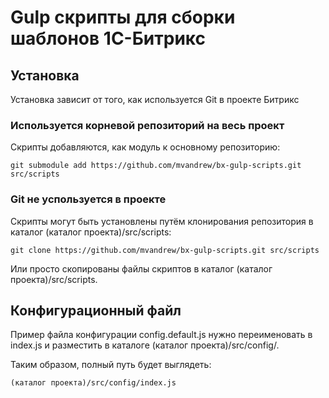 # Gulp скрипты для сборки шаблонов 1С-Битрикс

## Установка
Установка зависит от того, как используется Git в проекте Битрикс

### Используется корневой репозиторий на весь проект
Скрипты добавляются, как модуль к основному репозиторию:

    git submodule add https://github.com/mvandrew/bx-gulp-scripts.git src/scripts

### Git не успользуется в проекте
Скрипты могут быть установлены путём клонирования репозитория в каталог (каталог проекта)/src/scripts:

    git clone https://github.com/mvandrew/bx-gulp-scripts.git src/scripts
    
Или просто скопированы файлы скриптов в каталог (каталог проекта)/src/scripts.

## Конфигурационный файл
Пример файла конфигурации config.default.js нужно переименовать в index.js и разместить в каталоге (каталог проекта)/src/config/.

Таким образом, полный путь будет выглядеть:

    (каталог проекта)/src/config/index.js

